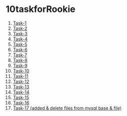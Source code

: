 # 10taskforRookie

1. <a href="https://github.com/saberzhan19/10taskforRookie/tree/task-1"> Task-1</a>
2. <a href="https://github.com/saberzhan19/10taskforRookie/tree/try2"> Task-2</a>
3. <a href="https://github.com/saberzhan19/10taskforRookie/tree/try3"> Task-3</a>
4. <a href="https://github.com/saberzhan19/10taskforRookie/tree/task-4"> Task-4</a>
5. <a href="https://github.com/saberzhan19/10taskforRookie/tree/task-5"> Task-5</a><br>
6. <a href="https://github.com/saberzhan19/10taskforRookie/tree/task-6"> Task-6</a>
7. <a href="https://github.com/saberzhan19/10taskforRookie/tree/task-7"> Task-7</a>
8. <a href="https://github.com/saberzhan19/10taskforRookie/tree/task-8"> Task-8</a>
9. <a href="https://github.com/saberzhan19/10taskforRookie/tree/task-9"> Task-9</a>
10. <a href="https://github.com/saberzhan19/10taskforRookie/tree/task-10"> Task-10</a><br>
11. <a href="https://github.com/saberzhan19/10taskforRookie/tree/task-11"> Task-11</a>
12. <a href="https://github.com/saberzhan19/10taskforRookie/tree/task-12"> Task-12</a>
13. <a href="https://github.com/saberzhan19/10taskforRookie/tree/task-13"> Task-13</a>
14. <a href="https://github.com/saberzhan19/10taskforRookie/tree/task-14"> Task-14</a>
15. <a href="https://github.com/saberzhan19/10taskforRookie/tree/task-15"> Task-15</a>
16. <a href="https://github.com/saberzhan19/10taskforRookie/tree/task-16"> Task-16</a>
17. <a href="https://github.com/saberzhan19/10taskforRookie/tree/task-17"> Task-17 (added & delete files from mysql base & file)</a>

